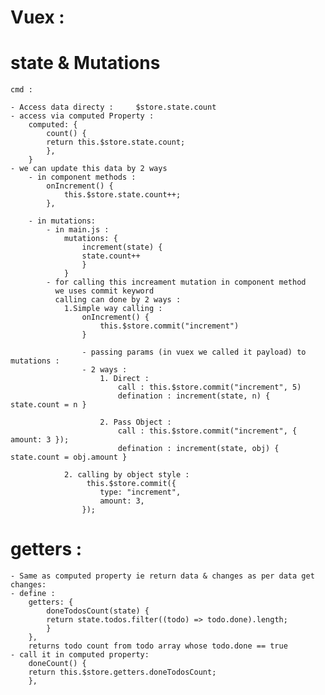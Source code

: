 # Vuex :

# state & Mutations
    cmd :

    - Access data directy :     $store.state.count 
    - access via computed Property :
        computed: {
            count() {
            return this.$store.state.count;
            },
        }
    - we can update this data by 2 ways 
        - in component methods :
            onIncrement() {
                this.$store.state.count++;
            },

        - in mutations: 
            - in main.js :
                mutations: {
                    increment(state) {
                    state.count++
                    }
                }
            - for calling this increament mutation in component method
              we uses commit keyword
              calling can done by 2 ways :
                1.Simple way calling :
                    onIncrement() {
                        this.$store.commit("increment")
                    }

                    - passing params (in vuex we called it payload) to mutations :
                    - 2 ways :
                        1. Direct : 
                            call : this.$store.commit("increment", 5)
                            defination : increment(state, n) {  state.count = n }
                        
                        2. Pass Object :
                            call : this.$store.commit("increment", { amount: 3 });
                            defination : increment(state, obj) {  state.count = obj.amount }

                2. calling by object style :
                     this.$store.commit({
                        type: "increment",
                        amount: 3,
                    });

# getters :
    - Same as computed property ie return data & changes as per data get changes:
    - define :
        getters: {
            doneTodosCount(state) {
            return state.todos.filter((todo) => todo.done).length;
            }
        },
        returns todo count from todo array whose todo.done == true
    - call it in computed property:
        doneCount() {
        return this.$store.getters.doneTodosCount;
        },
    

